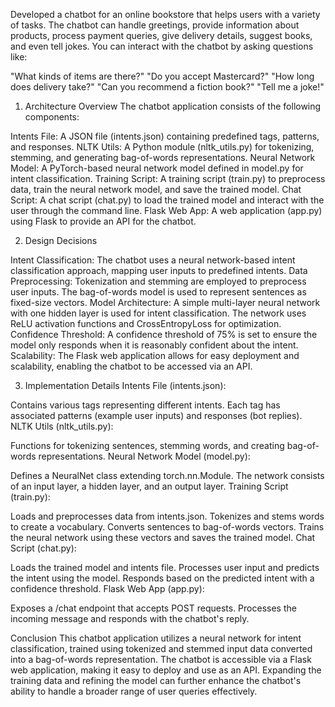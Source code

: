 Developed a chatbot for an online bookstore that helps users with a variety of tasks. The chatbot can handle greetings, provide information about products, process payment queries, give delivery details, suggest books, and even tell jokes. You can interact with the chatbot by asking questions like:

"What kinds of items are there?"
"Do you accept Mastercard?"
"How long does delivery take?"
"Can you recommend a fiction book?"
"Tell me a joke!"

1. Architecture Overview
The chatbot application consists of the following components:

Intents File: A JSON file (intents.json) containing predefined tags, patterns, and responses.
NLTK Utils: A Python module (nltk_utils.py) for tokenizing, stemming, and generating bag-of-words representations.
Neural Network Model: A PyTorch-based neural network model defined in model.py for intent classification.
Training Script: A training script (train.py) to preprocess data, train the neural network model, and save the trained model.
Chat Script: A chat script (chat.py) to load the trained model and interact with the user through the command line.
Flask Web App: A web application (app.py) using Flask to provide an API for the chatbot.

2. Design Decisions

Intent Classification: The chatbot uses a neural network-based intent classification approach, mapping user inputs to predefined intents.
Data Preprocessing: Tokenization and stemming are employed to preprocess user inputs. The bag-of-words model is used to represent sentences as fixed-size vectors.
Model Architecture: A simple multi-layer neural network with one hidden layer is used for intent classification. The network uses ReLU activation functions and CrossEntropyLoss for optimization.
Confidence Threshold: A confidence threshold of 75% is set to ensure the model only responds when it is reasonably confident about the intent.
Scalability: The Flask web application allows for easy deployment and scalability, enabling the chatbot to be accessed via an API.

3. Implementation Details
Intents File (intents.json):

Contains various tags representing different intents.
Each tag has associated patterns (example user inputs) and responses (bot replies).
NLTK Utils (nltk_utils.py):

Functions for tokenizing sentences, stemming words, and creating bag-of-words representations.
Neural Network Model (model.py):

Defines a NeuralNet class extending torch.nn.Module.
The network consists of an input layer, a hidden layer, and an output layer.
Training Script (train.py):

Loads and preprocesses data from intents.json.
Tokenizes and stems words to create a vocabulary.
Converts sentences to bag-of-words vectors.
Trains the neural network using these vectors and saves the trained model.
Chat Script (chat.py):

Loads the trained model and intents file.
Processes user input and predicts the intent using the model.
Responds based on the predicted intent with a confidence threshold.
Flask Web App (app.py):

Exposes a /chat endpoint that accepts POST requests.
Processes the incoming message and responds with the chatbot's reply.

Conclusion
This chatbot application utilizes a neural network for intent classification, trained using tokenized and stemmed input data converted into a bag-of-words representation. The chatbot is accessible via a Flask web application, making it easy to deploy and use as an API. Expanding the training data and refining the model can further enhance the chatbot's ability to handle a broader range of user queries effectively.